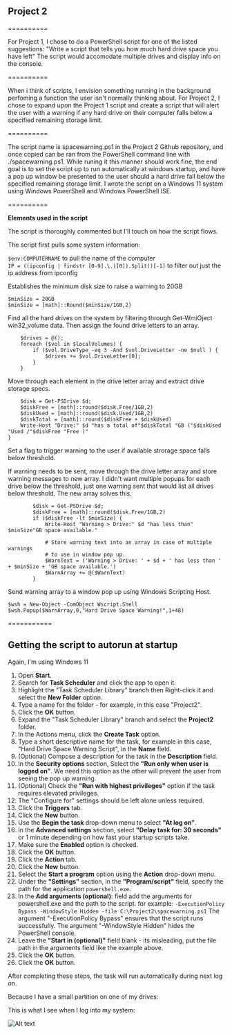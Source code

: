 ## Project 2

==========

For Project 1, I chose to do a PowerShell script for one of the listed suggestions:
"Write a script that tells you how much hard drive space you have left"
The script would accomodate multiple drives and display info on the console.

==========

When i think of scripts, I envision something running in the background perfoming a function the user isn't normally thinking about. For Project 2, I chose to expand upon the Project 1 script and create a script that will alert the user with a warning if any hard drive on their computer falls below a specified remaining storage limit.

==========

The script name is spacewarning.ps1 in the Project 2 Github repository, and once copied can be ran from the PowerShell command line with ./spacewarning.ps1. While runing it this manner should work fine, the end goal is to set the script up to run automatically at windows startup, and have a pop up window be presented to the user should a hard drive fall below the specified remaining storage limit. I wrote the script on a Windows 11 system using Windows PowerShell and Windows PowerShell ISE.

==========

**Elements used in the script**

The script is thoroughly commented but I'll touch on how the script flows.

The script first pulls some system information:   

```$env:COMPUTERNAME``` to pull the name of the computer   
```IP = ((ipconfig | findstr [0-9].\.)[0]).Split()[-1]``` to filter out just the ip address from ipconfig

Establishes the minimum disk size to raise a warning to 20GB

```$minSize = 20GB```   
```$minSize = [math]::Round($minSize/1GB,2)```

Find all the hard drives on the system by filtering through Get-WmiOject win32_volume data.
Then assign the found drive letters to an array.

``` $localVolumes = Get-WmiObject win32_volume
    $drives = @();
    foreach ($vol in $localVolumes) {
        if ($vol.DriveType -eq 3 -And $vol.DriveLetter -ne $null ) {
            $drives += $vol.DriveLetter[0];
        }
    }
```

Move through each element in the drive letter array and extract drive storage specs.

```foreach ($d in $drives) {
    $disk = Get-PSDrive $d;
    $diskFree = [math]::round($disk.Free/1GB,2)
    $diskUsed = [math]::round($disk.Used/1GB,2)
    $diskTotal = [math]::round($diskFree + $diskUsed)
    Write-Host "Drive:" $d "has a total of"$diskTotal "GB ("$diskUsed "Used /"$diskFree "Free )"
}
```

Set a flag to trigger warning to the user if available strorage space falls below threshold.

If warning needs to be sent, move through the drive letter array and store warning messages to new array. I didn't want multiple popups for each drive below the threshold, just one warning sent that would list all drives below threshold. The new array solves this.

``` foreach ($d in $drives) {
        $disk = Get-PSDrive $d;
        $diskFree = [math]::round($disk.Free/1GB,2)
        if ($diskFree -lt $minSize) {
            Write-Host "Warning > Drive:" $d "has less than" $minSize"GB space available."
            
            # Store warning text into an array in case of multiple warnings
            # to use in window pop up.
            $WarnText = ('Warning > Drive: ' + $d + ' has less than ' + $minSize + 'GB space available.')
            $WarnArray += @($WarnText)
        } 
```

Send warning array to a window pop up using Windows Scripting Host.

``` 
$wsh = New-Object -ComObject Wscript.Shell
$wsh.Popup($WarnArray,0,"Hard Drive Space Warning!",1+48)
```
===========

## Getting the script to autorun at startup

Again, I'm using Windows 11

1.	Open **Start**.
2.	Search for **Task Scheduler** and click the app to open it.
3.	Highlight the "Task Scheduler Library" branch then Right-click it and select the **New Folder** option.
4.	Type a name for the folder - for example, in this case "Project2".
5.	Click the **OK** button.
6.	Expand the "Task Scheduler Library" branch and select the **Project2** folder.
7.	In the Actions menu, click the **Create Task** option.
8.	Type a short descriptive name for the task, for example in this case, "Hard Drive Space Warning Script", in the **Name** field.
9.	(Optional) Compose a description for the task in the **Description** field.
10.	In the **Security options** section, Select the **"Run only when user is logged on"**. We need this option as the other will prevent the user from seeing the pop up warning.
11.	(Optional) Check the **"Run with highest privileges"** option if the task requires elevated privileges.
12.	The "Configure for" settings should be left alone unless required.
13.	Click the **Triggers** tab.
14.	Click the **New** button.
15.	Use the **Begin the task** drop-down menu to select **"At log on"**.
16.	 In the **Advanced settings** section, select **"Delay task for:  30 seconds"** or 1 minute depending on how fast your startup scripts take.
17.	Make sure the **Enabled** option is checked.
18.	Click the **OK** button.
19.	Click the **Action** tab.
20.	Click the **New** button.
21.	Select the **Start a program** option using the **Action** drop-down menu.
22.	Under the **"Settings"** section, in the **"Program/script"** field, 
specify the path for the application ```powershell.exe```.
23.	In the **Add arguments (optional)**: field add the arguments for powershell.exe and the path to the script.
for example: 
```-ExecutionPolicy Bypass -WindowStyle Hidden -file C:\Project2\spacewarning.ps1```
The argument "-ExecutionPolicy Bypass" ensures that the script runs successfully.
The argument "-WindowStyle Hidden" hides the PowerShell console.
24.	Leave the **"Start in (optional)"** field blank - its misleading, put the file path in the arguments field like the example above.
25.	Click the **OK** button.
26.	Click the **OK** button.

After completing these steps, the task will run automatically during next log on.

Because I have a small partition on one of my drives:

This is what I see when I log into my system:

![Alt text](image.png)

